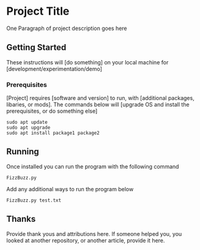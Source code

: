 # Project Title

One Paragraph of project description goes here

## Getting Started

These instructions will [do something] on your local machine for [development/experimentation/demo]

### Prerequisites

[Project] requires [software and version] to run, with [additional packages, libaries, or mods]. The commands below will [upgrade OS and install the prerequisites, or do something else]

```
sudo apt update
sudo apt upgrade
sudo apt install package1 package2
```

## Running
Once installed you can run the program with the following command

```
FizzBuzz.py
```

Add any additional ways to run the program below

```
FizzBuzz.py test.txt
```

## Thanks
Provide thank yous and attributions here. If someone helped you, you looked at another repository, or another article, provide it here.